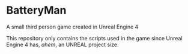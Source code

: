 # BatteryMan
A small third person game created in Unreal Engine 4

This repository only contains the scripts used in the game since Unreal Engine 4 has, *ahem*, an UNREAL project size.
